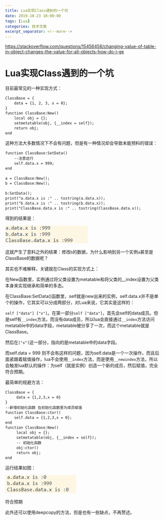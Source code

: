 ```yaml
---
title: Lua实现Class遇到的一个坑
date: 2019-10-23 10:00:00
tags: [Lua]
categories: 技术文章
excerpt_separator: <!--more-->
---
```

https://stackoverflow.com/questions/15456456/changing-value-of-table-in-object-changes-the-value-for-all-objects-how-do-i-ge

# Lua实现Class遇到的一个坑

目前最常见的一种实现方式：

```
ClassBase = {
	data = {1, 2, 3, x = 0};
}
function ClassBase:New()
    local obj = {};
    setmetatable(obj, {__index = self});
    return obj;
end
```

这种方法大多数情况下不会有问题，但是有一种情况却会导致未能预料的错误：
<!--more-->

```
function ClassBase:SetData()
	--注意这行
    self.data.x = 999;
end

a = ClassBase:New();
b = ClassBase:New();

b:SetData();
print("a.data.x is :" .. tostring(a.data.x));
print("b.data.x is :" .. tostring(b.data.x));
print("ClassBase.data.x is :" .. tostring(ClassBase.data.x));
```

得到的结果是：

![1575291103612](Lua实现Class遇到的一个坑/1575291103612.png)

这就产生了意料之外的结果：修改`b`的数据，为什么影响到另一个实例`a`甚至是ClassBase的数据呢？



其实也不难解释，关键就在Class的实现方式上：

在New函数里，实例通过将父类设置为metatable和将父类的__index设置为父类本身来实现继承和简单的多态。

在ClassBase:SetData()函数里，self就是new出来的实例，self.data.x并不是单个的操作，它其实可以分成两部分，对Lua来说，它其实是这样的：

`self ["data"] ["x"]`。在第一部分`self ["data"]`，首先会self的data成员。但是self有`__index`方法，而没有data成员，所以lua会直接通过`__index`方法访问metatable中的data字段，metatable被分享了一次，而这个metatable就是ClassBase。

然后在`["x"]`这一部分，指向的是metatable中的data字段。



而self.data = 999 则不会有这样的问题，因为self.data是一个一次操作，而且后面紧跟着赋值操作，lua不会使用`__index`方法，而是使用`__newindex`方法，所以会触发lua默认的操作：为self（就是实例）创造一个新的成员，然后赋值，完全符合预期。

最简单的规避方法：

```
ClassBase = {
     data = {1,2,3,x = 0}
}
--新增初始化函数 在初始化函数里为成员赋值
function ClassBase:ctor()
    self.data = {1,2,3,x = 0};
end
function ClassBase:New()
     local obj = {};
     setmetatable(obj, {__index = self});
     -- 初始化函数
     obj:ctor()
     return obj;
end
```

运行结果如图：

![1575292046367](Lua实现Class遇到的一个坑/1575292046367.png)

符合预期

此外还可以使用deepcopy的方法，但是也有一些缺点，不再赘述。
